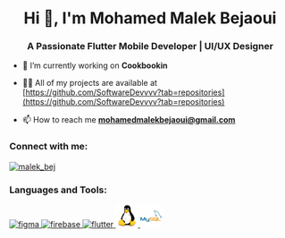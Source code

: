 <h1 align="center">Hi 👋, I'm Mohamed Malek Bejaoui</h1>
<h3 align="center">A Passionate Flutter Mobile Developer | UI/UX Designer</h3>

- 🔭 I’m currently working on **Cookbookin**

- 👨‍💻 All of my projects are available at [https://github.com/SoftwareDevvvv?tab=repositories](https://github.com/SoftwareDevvvv?tab=repositories)

- 📫 How to reach me **mohamedmalekbejaoui@gmail.com**

<h3 align="left">Connect with me:</h3>
<p align="left">
<a href="https://codeforces.com/profile/malek_bej" target="blank"><img align="center" src="https://raw.githubusercontent.com/rahuldkjain/github-profile-readme-generator/master/src/images/icons/Social/codeforces.svg" alt="malek_bej" height="30" width="40" /></a>
</p>

<h3 align="left">Languages and Tools:</h3>
<p align="left"> <a href="https://www.figma.com/" target="_blank" rel="noreferrer"> <img src="https://www.vectorlogo.zone/logos/figma/figma-icon.svg" alt="figma" width="40" height="40"/> </a> <a href="https://firebase.google.com/" target="_blank" rel="noreferrer"> <img src="https://www.vectorlogo.zone/logos/firebase/firebase-icon.svg" alt="firebase" width="40" height="40"/> </a> <a href="https://flutter.dev" target="_blank" rel="noreferrer"> <img src="https://www.vectorlogo.zone/logos/flutterio/flutterio-icon.svg" alt="flutter" width="40" height="40"/> </a> <a href="https://www.linux.org/" target="_blank" rel="noreferrer"> <img src="https://raw.githubusercontent.com/devicons/devicon/master/icons/linux/linux-original.svg" alt="linux" width="40" height="40"/> </a> <a href="https://www.mysql.com/" target="_blank" rel="noreferrer"> <img src="https://raw.githubusercontent.com/devicons/devicon/master/icons/mysql/mysql-original-wordmark.svg" alt="mysql" width="40" height="40"/> </a> </p>
